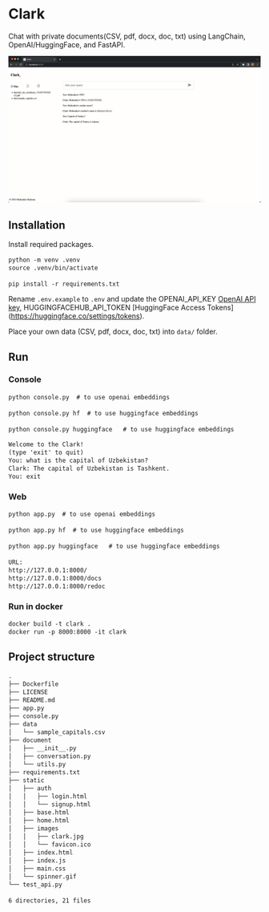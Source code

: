 # Clark
Chat with private documents(CSV, pdf, docx, doc, txt) using LangChain, OpenAI/HuggingFace, and FastAPI.

![Clark](static/images/clark.png)

## Installation

Install required packages.
```
python -m venv .venv
source .venv/bin/activate

pip install -r requirements.txt
```

Rename `.env.example` to `.env` and update the OPENAI_API_KEY [OpenAI API key](https://platform.openai.com/account/api-keys), HUGGINGFACEHUB_API_TOKEN [HuggingFace Access Tokens] (https://huggingface.co/settings/tokens).


Place your own data (CSV, pdf, docx, doc, txt) into `data/` folder.

## Run 

### Console
```
python console.py  # to use openai embeddings

python console.py hf  # to use huggingface embeddings

python console.py huggingface   # to use huggingface embeddings

```

```
Welcome to the Clark!
(type 'exit' to quit)
You: what is the capital of Uzbekistan?
Clark: The capital of Uzbekistan is Tashkent.
You: exit
```

### Web 
```
python app.py  # to use openai embeddings

python app.py hf  # to use huggingface embeddings

python app.py huggingface   # to use huggingface embeddings

URL: 
http://127.0.0.1:8000/  
http://127.0.0.1:8000/docs
http://127.0.0.1:8000/redoc
```

### Run in docker
```
docker build -t clark .
docker run -p 8000:8000 -it clark
```

## Project structure
```
.
├── Dockerfile
├── LICENSE
├── README.md
├── app.py
├── console.py
├── data
│   └── sample_capitals.csv
├── document
│   ├── __init__.py
│   ├── conversation.py
│   └── utils.py
├── requirements.txt
├── static
│   ├── auth
│   │   ├── login.html
│   │   └── signup.html
│   ├── base.html
│   ├── home.html
│   ├── images
│   │   ├── clark.jpg
│   │   └── favicon.ico
│   ├── index.html
│   ├── index.js
│   ├── main.css
│   └── spinner.gif
└── test_api.py

6 directories, 21 files
```

